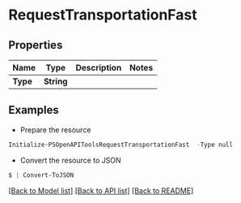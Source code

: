 # RequestTransportationFast
## Properties

Name | Type | Description | Notes
------------ | ------------- | ------------- | -------------
**Type** | **String** |  | 

## Examples

- Prepare the resource
```powershell
Initialize-PSOpenAPIToolsRequestTransportationFast  -Type null
```

- Convert the resource to JSON
```powershell
$ | Convert-ToJSON
```

[[Back to Model list]](../README.md#documentation-for-models) [[Back to API list]](../README.md#documentation-for-api-endpoints) [[Back to README]](../README.md)

